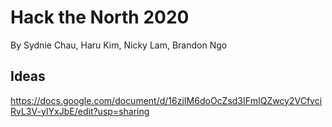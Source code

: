 # Hack the North 2020
By Sydnie Chau, Haru Kim, Nicky Lam, Brandon Ngo

## Ideas
https://docs.google.com/document/d/16zjIM6doOcZsd3IFmIQZwcy2VCfvciRvL3V-yIYxJbE/edit?usp=sharing